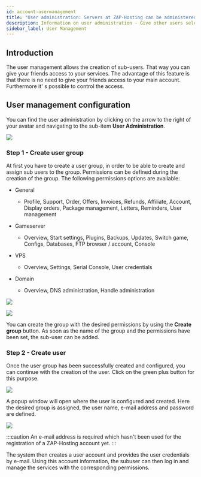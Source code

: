 ```yaml
---
id: account-usermanagement
title: "User administration: Servers at ZAP-Hosting can be administered by several users"
description: Information on user administration - Give other users selected access to the administration of your server - ZAP-Hosting.com documentation
sidebar_label: User Management
---
```




## Introduction

The user management allows the creation of sub-users. That way you can give your friends access to your services. The advantage of this feature is that there is no need to give your friends access to your main account. Furthermore it' s possible to control the access. 



## User management configuration

You can find the user administration by clicking on the arrow to the right of your avatar and navigating to the sub-item **User Administration**.

![](https://screensaver01.zap-hosting.com/index.php/s/FDznDDKTQFydDTZ/preview)

### Step 1 - Create user group

At first you have to create a user group, in order to be able to create and assign sub users to the group. Permissions can be defined during the creation of the group. The following permissions options are available:

- General

  - Profile, Support, Order, Offers, Invoices, Refunds, Affiliate, Account, Display orders, Package management, Letters, Reminders, User management

- Gameserver

  - Overview, Start settings, Plugins, Backups, Updates, Switch game, Configs, Databases, FTP browser / account, Console

- VPS

  - Overview, Settings, Serial Console, User credentials

- Domain

  - Overview, DNS administration, Handle administration

  

![](https://screensaver01.zap-hosting.com/index.php/s/ftmqBwzJRxN7mGy/preview)

![](https://screensaver01.zap-hosting.com/index.php/s/NecYPr3ZqrdpPp5/preview)

  

 You can create the group with the desired permissions by using the **Create group** button. As soon as the name of the group and the permissions have been set, the sub-user can be added.



### Step 2 - Create user 

Once the user group has been successfully created and configured, you can continue with the creation of the user. Click on the green plus button for this purpose. 


![](https://screensaver01.zap-hosting.com/index.php/s/LzG9rRjYb28y5cM/preview)





A popup window will open where the user is configured and created. Here the desired group is assigned, the user name, e-mail address and password are defined.

![](https://screensaver01.zap-hosting.com/index.php/s/XGK2BL6L3WQjWRF/preview)

  

:::caution An e-mail address is required which hasn't been used for the registration of a ZAP-Hosting account yet.
:::


The system then creates a user account and provides the user credentials by e-mail. Using this account information, the subuser can then log in and manage the services with the corresponding permissions. 
